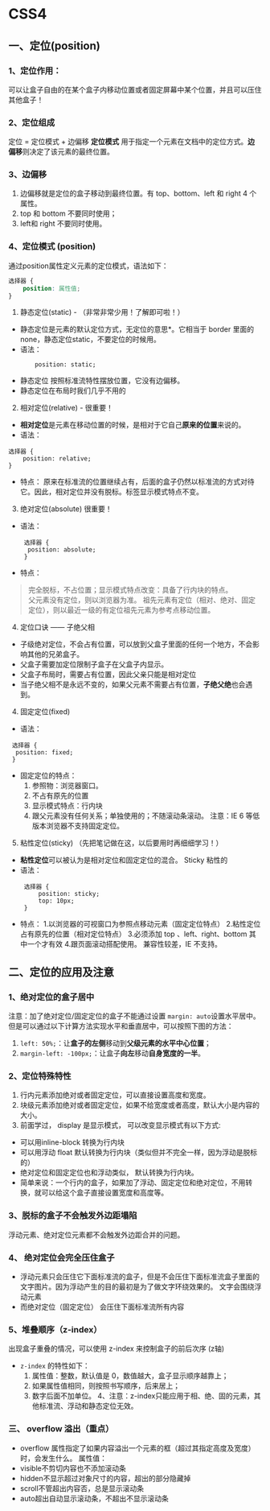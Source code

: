 # CSS4

## 一、定位(position) 

### 1、定位作用：
可以让盒子自由的在某个盒子内移动位置或者固定屏幕中某个位置，并且可以压住其他盒子！

### 2、定位组成
定位 = 定位模式 + 边偏移
**定位模式** 用于指定一个元素在文档中的定位方式。**边偏移**则决定了该元素的最终位置。

### 3、边偏移
1. 边偏移就是定位的盒子移动到最终位置。有 top、bottom、left 和 right  4 个属性。
2. top 和 bottom 不要同时使用；
3. left和 right 不要同时使用。

### 4、定位模式 (position)

通过position属性定义元素的定位模式，语法如下：
```css
选择器 { 
    position: 属性值; 
}
```
1. 静态定位(static) - （非常非常少用！了解即可啦！）
- 静态定位是元素的默认定位方式，无定位的意思*。它相当于 border 里面的none，静态定位static，不要定位的时候用。
- 语法：
  ```
      position: static; 
  ```
- 静态定位 按照标准流特性摆放位置，它没有边偏移。
- 静态定位在布局时我们几乎不用的 

2. 相对定位(relative) - 很重要！

-  **相对定位**是元素在移动位置的时候，是相对于它自己**原来的位置**来说的。
- 语法：
```
选择器 { 
	position: relative; 
}
```
- 特点：
原来在标准流的位置继续占有，后面的盒子仍然以标准流的方式对待它。因此，相对定位并没有脱标。标签显示模式特点不变。
3. 绝对定位(absolute) 很重要！
- 语法：
  ```
   选择器 { 
   	position: absolute; 
   }
  ```

- 特点：
>完全脱标，不占位置；显示模式特点改变：具备了行内块的特点。  
> 父元素没有定位，则以浏览器为准。
>祖先元素有定位（相对、绝对、固定定位），则以最近一级的有定位祖先元素为参考点移动位置。

4. 定位口诀 —— 子绝父相
- 子级绝对定位，不会占有位置，可以放到父盒子里面的任何一个地方，不会影响其他的兄弟盒子。
- 父盒子需要加定位限制子盒子在父盒子内显示。
- 父盒子布局时，需要占有位置，因此父亲只能是相对定位
- 当子绝父相不是永远不变的，如果父元素不需要占有位置，**子绝父绝**也会遇到。

4. 固定定位(fixed) 
-  语法：
  ```
   选择器 { 
   	position: fixed; 
   }
  ```

- 固定定位的特点：
  1. 参照物：浏览器窗口。
  2. 不占有原先的位置
  3. 显示模式特点：行内块
  4. 跟父元素没有任何关系；单独使用的；不随滚动条滚动。
注意：IE 6 等低版本浏览器不支持固定定位。

5.  粘性定位(sticky) （先把笔记做在这，以后要用时再细细学习！）
- **粘性定位**可以被认为是相对定位和固定定位的混合。 Sticky  粘性的 
- 语法：
  ```
   选择器 { 
       position: sticky; 
       top: 10px; 
   }
  ```
- 特点：
  1.以浏览器的可视窗口为参照点移动元素（固定定位特点）
  2.粘性定位占有原先的位置（相对定位特点）
  3.必须添加 top 、left、right、bottom 其中一个才有效
  4.跟页面滚动搭配使用。 兼容性较差，IE 不支持。

## 二、定位的应用及注意

### 1、绝对定位的盒子居中
 注意：加了绝对定位/固定定位的盒子不能通过设置 `margin: auto`设置水平居中。
 但是可以通过以下计算方法实现水平和垂直居中，可以按照下图的方法：
1. `left: 50%;`：让**盒子的左侧**移动到**父级元素的水平中心位置**；
2. `margin-left: -100px;`：让盒子**向左**移动**自身宽度的一半**。

### 2、定位特殊特性
1. 行内元素添加绝对或者固定定位，可以直接设置高度和宽度。
2. 块级元素添加绝对或者固定定位，如果不给宽度或者高度，默认大小是内容的大小。
3. 前面学过， display 是显示模式， 可以改变显示模式有以下方式:
- 可以用inline-block  转换为行内块
- 可以用浮动 float 默认转换为行内块（类似但并不完全一样，因为浮动是脱标的）
- 绝对定位和固定定位也和浮动类似， 默认转换为行内块。
- 简单来说：一个行内的盒子，如果加了浮动、固定定位和绝对定位，不用转换，就可以给这个盒子直接设置宽度和高度等。

### 3、脱标的盒子不会触发外边距塌陷
浮动元素、绝对定位元素都不会触发外边距合并的问题。

### 4、 绝对定位会完全压住盒子
- 浮动元素只会压住它下面标准流的盒子，但是不会压住下面标准流盒子里面的文字图片。因为浮动产生的目的最初是为了做文字环绕效果的。 文字会围绕浮动元素
- 而绝对定位（固定定位） 会压住下面标准流所有内容
### 5、堆叠顺序（z-index）
出现盒子重叠的情况，可以使用 z-index 来控制盒子的前后次序 (z轴)
- `z-index` 的特性如下：
  1. 属性值：整数，默认值是 0，数值越大，盒子显示顺序越靠上；	
  2. 如果属性值相同，则按照书写顺序，后来居上；
  3. 数字后面不加单位。
  4、注意：z-index只能应用于相、绝、固的元素，其他标准流、浮动和静态定位无效。

### 三、 overflow 溢出（重点）
- overflow 属性指定了如果内容溢出一个元素的框（超过其指定高度及宽度） 时，会发生什么。
属性值：
- visible不剪切内容也不添加滚动条             
- hidden不显示超过对象尺寸的内容，超出的部分隐藏掉
- scroll不管超出内容否，总是显示滚动条
- auto超出自动显示滚动条，不超出不显示滚动条